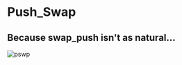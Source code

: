 # Push_Swap
## Because swap_push isn't as natural...  
![pswp](https://user-images.githubusercontent.com/35154079/198231839-f1ca0f87-617d-439e-ba7d-be66234ec730.gif)
